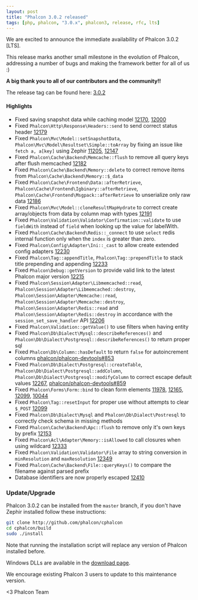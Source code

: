 ```yaml
---
layout: post
title: "Phalcon 3.0.2 released"
tags: [php, phalcon, "3.0.x", phalcon3, release, rfc, lts]
---
```


We are excited to announce the immediate availability of Phalcon 3.0.2 [LTS].

This release marks another small milestone in the evolution of Phalcon, addressing a number of bugs and making the framework better for all of us :)

**A big thank you to all of our contributors and the community!!**

The release tag can be found here: [3.0.2](https://github.com/phalcon/cphalcon/releases/tag/v3.0.2)

#### Highlights

- Fixed saving snapshot data while caching model [12170](https://github.com/phalcon/cphalcon/issues/12170), [12000](https://github.com/phalcon/cphalcon/issues/12000)
- Fixed `Phalcon\Http\Response\Headers::send` to send correct status header [12179](https://github.com/phalcon/cphalcon/issues/12179)
- Fixed `Phalcon\Mvc\Model::setSnapshotData`, `Phalcon\Mvc\Model\Resultset\Simple::toArray` by fixing an issue like `fetch a, a[key]` using Zephir [11205](https://github.com/phalcon/cphalcon/issues/11205), [12147](https://github.com/phalcon/cphalcon/issues/12147)
- Fixed `Phalcon\Cache\Backend\Memcache::flush` to remove all query keys after flush memcached [12182](https://github.com/phalcon/cphalcon/issues/12182)
- Fixed `Phalcon\Cache\Backend\Memory::delete` to correct remove items from  `Phalcon\Cache\Backend\Memory::$_data`
- Fixed `Phalcon\Cache\Frontend\Data::afterRetrieve`, `Phalcon\Cache\Frontend\Igbinary::afterRetrieve`, `Phalcon\Cache\Frontend\Msgpack::afterRetrieve` to unserialize only raw data [12186](https://github.com/phalcon/cphalcon/issues/12186)
- Fixed `Phalcon\Mvc\Model::cloneResultMapHydrate` to correct create array/objects from data by column map with types [12191](https://github.com/phalcon/cphalcon/issues/12191)
- Fixed `Phalcon\Validation\Validator\Confirmation::validate` to use `fieldWith` instead of `field` when looking up the value for labelWith.
- Fixed `Phalcon\Cache\Backend\Redis::_connect` to use `select` redis internal function only when the `index` is greater than zero.
- Fixed `Phalcon\Config\Adapter\Ini::_cast` to allow create extended config adapters [12230](https://github.com/phalcon/cphalcon/issues/12230)
- Fixed `Phalcon\Tag::appendTitle`, `Phalcon\Tag::prependTitle` to stack title prepending and appending [12233](https://github.com/phalcon/cphalcon/issues/12233)
- Fixed `Phalcon\Debug::getVersion` to provide valid link to the latest Phalcon major version [12215](https://github.com/phalcon/cphalcon/issues/12215)
- Fixed `Phalcon\Session\Adapter\Libmemcached::read`, `Phalcon\Session\Adapter\Libmemcached::destroy`, `Phalcon\Session\Adapter\Memcache::read`, `Phalcon\Session\Adapter\Memcache::destroy`, `Phalcon\Session\Adapter\Redis::read` and `Phalcon\Session\Adapter\Redis::destroy` in accordance with the `session_set_save_handler` API [12206](https://github.com/phalcon/cphalcon/issues/12206)
- Fixed `Phalcon\Validation::getValue()` to use filters when having entity
- Fixed `Phalcon\Db\Dialect\Mysql::describeReferences()` and `Phalcon\Db\Dialect\Postgresql::describeReferences()` to return proper sql
- Fixed `Phalcon\Db\Column::hasDefault` to return `false` for autoincrement columns [phalcon/phalcon-devtools#853](https://github.com/phalcon/phalcon-devtools/issues/853)
- Fixed `Phalcon\Db\Dialect\Postgresql::createTable`, `Phalcon\Db\Dialect\Postgresql::addColumn`, `Phalcon\Db\Dialect\Postgresql::modifyColumn` to correct escape default values [12267](https://github.com/phalcon/cphalcon/issues/), [phalcon/phalcon-devtools#859](https://github.com/phalcon/phalcon-devtools/issues/859)
- Fixed `Phalcon\Forms\Form::bind` to clean form elements [11978](https://github.com/phalcon/cphalcon/issues/11978), [12165](https://github.com/phalcon/cphalcon/issues/12165), [12099](https://github.com/phalcon/cphalcon/issues/12099), [10044](https://github.com/phalcon/cphalcon/issues/10044)
- Fixed `Phalcon\Tag::resetInput` for proper use without attempts to clear `$_POST` [12099](https://github.com/phalcon/cphalcon/issues/12099)
- Fixed `Phalcon\Db\Dialect\Mysql` and `Phalcon\Db\Dialect\Postresql` to correctly check schema in missing methods
- Fixed `Phalcon\Cache\Backend\Apc::flush` to remove only it's own keys by prefix [12153](https://github.com/phalcon/cphalcon/issues/12153)
- Fixed `Phalcon\Acl\Adapter\Memory::isAllowed` to call closures when using wildcard [12333](https://github.com/phalcon/cphalcon/issues/12333)
- Fixed `Phalcon\Validation\Validator\File` array to string conversion in `minResolution` and `maxResolution` [12349](https://github.com/phalcon/cphalcon/issues/12349)
- Fixed `Phalcon\Cache\Backend\File::queryKeys()` to compare the filename against parsed prefix
- Database identifiers are now properly escaped [12410](https://github.com/phalcon/cphalcon/issues/12410)


### Update/Upgrade

Phalcon 3.0.2 can be installed from the `master` branch, if you don't have Zephir installed follow these instructions:

```sh
git clone http://github.com/phalcon/cphalcon
cd cphalcon/build
sudo ./install
```

Note that running the installation script will replace any version of Phalcon installed before.

Windows DLLs are available in the [download page](https://phalconphp.com/en/download/windows).

We encourage existing Phalcon 3 users to update to this maintenance version.

<3 Phalcon Team
